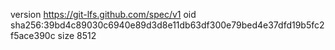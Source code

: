 version https://git-lfs.github.com/spec/v1
oid sha256:39bd4c89030c6940e89d3d8e11db63df300e79bed4e37dfd19b5fc2f5ace390c
size 8512
